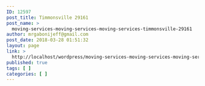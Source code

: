 ```yaml
---
ID: 12597
post_title: Timmonsville 29161
post_name: >
  moving-services-moving-services-moving-services-timmonsville-29161
author: mrgabonijeff@gmail.com
post_date: 2018-03-28 01:51:32
layout: page
link: >
  http://localhost/wordpress/moving-services-moving-services-moving-services-timmonsville-29161/
published: true
tags: [ ]
categories: [ ]
---
```

